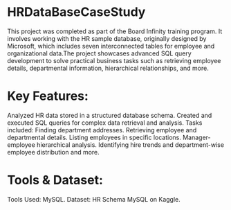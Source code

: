 # HRDataBaseCaseStudy
This project was completed as part of the Board Infinity training program. It involves working with the HR sample database, originally designed by Microsoft, which includes seven interconnected tables for employee and organizational data.The project showcases advanced SQL query development to solve practical business tasks such as retrieving employee details, departmental information, hierarchical relationships, and more.
# Key Features:
Analyzed HR data stored in a structured database schema.
Created and executed SQL queries for complex data retrieval and analysis.
Tasks included:
Finding department addresses.
Retrieving employee and departmental details.
Listing employees in specific locations.
Manager-employee hierarchical analysis.
Identifying hire trends and department-wise employee distribution and more.
# Tools & Dataset:
Tools Used: MySQL.
Dataset: HR Schema MySQL on Kaggle.
